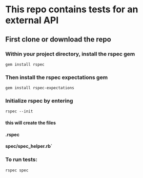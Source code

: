 # This repo contains tests for an external API

## First clone or download the repo

### Within your project directory, install the rspec gem

`gem install rspec`

### Then install the rspec expectations gem

`gem install rspec-expectations`

### Initialize rspec by entering

`rspec --init`

#### this will create the files
#### .rspec
#### spec/spec_helper.rb`

### To run tests:

`rspec spec`
